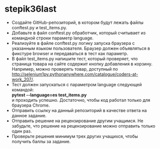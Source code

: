 # stepik36last


- Создайте GitHub-репозиторий, в котором будут лежать файлы conftest.py и test_items.py.
- Добавьте в файл conftest.py обработчик, который считывает из командной строки параметр language.
- Реализуйте в файле conftest.py логику запуска браузера с указанным языком пользователя. Браузер должен объявляться в фикстуре browser и передаваться в тест как параметр.
- В файл test_items.py напишите тест, который проверяет, что страница товара на сайте содержит кнопку добавления в корзину. Например, можно проверять товар, доступный по http://selenium1py.pythonanywhere.com/catalogue/coders-at-work_207/.
- Тест должен запускаться с параметром language следующей командой: \
   **pytest --language=es test_items.py**  \
  и проходить успешно. Достаточно, чтобы код работал только для браузера Сhrome.
- Отправить ссылку на данный репозиторий в качестве ответа на данное задание.
- Отправить решение на рецензирование другим учащимся. Не забудьте, что решение на рецензирование можно отправить только один раз.
- Проверьте решения минимум трех других учащихся, чтобы получить баллы за задание.
